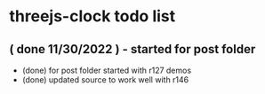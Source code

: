 # threejs-clock todo list

## ( done 11/30/2022 ) - started for post folder
* (done) for post folder started with r127 demos
* (done) updated source to work well with r146